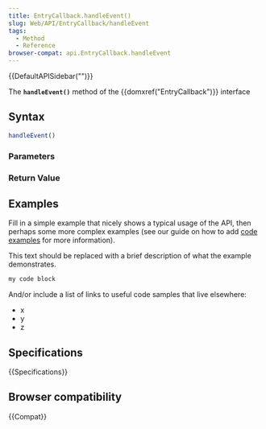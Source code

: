 ```yaml
---
title: EntryCallback.handleEvent()
slug: Web/API/EntryCallback/handleEvent
tags:
  - Method
  - Reference
browser-compat: api.EntryCallback.handleEvent
---
```

{{DefaultAPISidebar("")}}

The **`handleEvent()`** method of the {{domxref("EntryCallback")}} interface 

## Syntax

```js
handleEvent()
```

### Parameters



### Return Value



## Examples

Fill in a simple example that nicely shows a typical usage of the API, then perhaps some more complex examples (see our guide on how to add [code examples](/en-US/docs/MDN/Contribute/Structures/Code_examples) for more information).

This text should be replaced with a brief description of what the example demonstrates.

```js
my code block
```

And/or include a list of links to useful code samples that live elsewhere:

*   x
*   y
*   z

## Specifications

{{Specifications}}

## Browser compatibility

{{Compat}}

